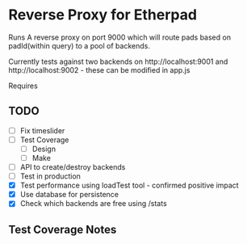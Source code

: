 # Reverse Proxy for Etherpad
Runs A reverse proxy on port 9000 which will route pads based on padId(within query) to a pool of backends.

Currently tests against two backends on http://localhost:9001 and http://localhost:9002 - these can be modified in app.js

Requires

## TODO
- [ ] Fix timeslider
- [ ] Test Coverage
    - [ ] Design
    - [ ] Make
- [ ] API to create/destroy backends
- [ ] Test in production
- [x] Test performance using loadTest tool - confirmed positive impact
- [x] Use database for persistence
- [x] Check which backends are free using /stats

## Test Coverage Notes
